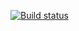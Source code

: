 [![Build status](https://ci.appveyor.com/api/projects/status/4lqxd2syt9jdpru9?svg=true)](https://ci.appveyor.com/project/Yazilya25/aqa-5-1-patterns)
